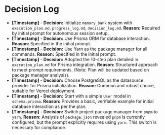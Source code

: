 # Decision Log

*   **[Timestamp]** - **Decision:** Initialize `memory_bank` system with `execution_plan.md`, `progress_log.md`, `decision_log.md`. **Reason:** Required by initial prompt for autonomous session setup.
*   **[Timestamp]** - **Decision:** Use Prisma ORM for database interaction. **Reason:** Specified in the initial prompt.
*   **[Timestamp]** - **Decision:** Use Yarn as the package manager for all commands. **Reason:** Specified in the initial prompt.
*   **[Timestamp]** - **Decision:** Adopted the 10-step plan detailed in `execution_plan.md` for Prisma integration. **Reason:** Structured approach to meet prompt requirements. (Note: Plan will be updated based on package manager analysis).
*   **[Timestamp]** - **Decision:** Choose PostgreSQL as the datasource provider for Prisma initialization. **Reason:** Common and robust choice, suitable for Vercel deployment.
*   **[Timestamp]** - **Decision:** Start with a simple `User` model in `schema.prisma`. **Reason:** Provides a basic, verifiable example for initial database interaction as per the plan.
*   **[Timestamp]** - **Decision:** Switch project package manager from `pnpm` to `yarn`. **Reason:** Analysis of `package.json` revealed `pnpm` is currently configured, but the prompt explicitly requires using `yarn`. This switch is necessary for compliance.